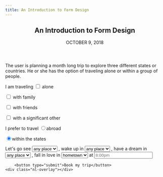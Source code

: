 ```yaml
---
title: An Introduction to Form Design
---
```


<main class='blogposts__container'>
        <header>
            <h2>An Introduction to Form Design</h2>
            <time datetime="2018-10-09">OCTOBER 9, 2018</time>
        </header>

<p>The user is planning a month long trip to explore three different states or countries. He or she has the option of traveling alone or within a group of people.</p>

<p>I am traveling
<input type="checkbox" name="alone" value="one" unchecked> alone </input>

<input type="checkbox" name="family" value="one" unchecked> with family </input>

<input type="checkbox" name="friends" value="one" unchecked> with friends</input>

<input type="checkbox" name="signifcant other" value="one" unchecked> with a significant other</input></p>


<p>I prefer to travel
<input type="radio" name="within the states" value="one" checked>abroad</input>

<input type="radio" name="within the states" value="one" checked>within the states</input></p>

<form id="nl-form" class="nl-form">
Let's go see
	<select>
		<option value="1" selected>any place</option>
		<option value="2">Indian</option>
		<option value="3">French</option>
		<option value="4">Japanese</option>
		<option value="2">Italian</option>
	</select>
    , wake up in
	<select>
		<option value="1" selected>any place</option>
		<option value="2">fancy</option>
		<option value="3">hip</option>
		<option value="4">traditional</option>
		<option value="2">fine</option>
	</select>
	, have a dream in
	<select>
		<option value="1" selected>any place</option>
	 	<option value="1">at 7 p.m.</option>
	 	<option value="2">at 8 p.m.</option>
	 	<option value="3">at 9 p.m.</option>
	</select>
	, fall in love in
    <select>
		<option value="1" selected>hometown</option>
	 	<option value="1">at 7 p.m.</option>
	 	<option value="2">at 8 p.m.</option>
	 	<option value="3">at 9 p.m.</option>
	</select>
    at <input type="text" value="" placeholder="8:00pm"/>

		<button type="submit">Book my trip</button>
	<div class="nl-overlay"></div>
</form>

</main>
